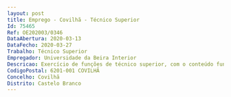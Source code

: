 ```yaml
--- 
layout: post
title: Emprego - Covilhã - Técnico Superior
Id: 75465
Ref: OE202003/0346
DataAbertura: 2020-03-13
DataFecho: 2020-03-27
Trabalho: Técnico Superior
Empregador: Universidade da Beira Interior
Descricao: Exercício de funções de técnico superior, com o conteúdo funcional descrito no anexo referido no nº 2 do artigo 88º da Lei nº 35 2014, de 20 de junho, designadamente  Produção e apoio à produção experimental de conteúdos digitais na área do jornalismo online  promover a gestão dos fluxos de informação intra e inter faculdades, no interior da academia e junto da comunidade científica  promover a comunicação e disseminação das atividades da Universidade da Beira Interior junto da sociedade e do público em geral, designadamente através da produção semanal do Urbi&Orbi investigar o enquadramento da informação jornalística e sua relação com a atenção dos públicos  colaborar pontualmente na organização de eventos científicos das Unidades de Investigação.
CodigoPostal: 6201-001 COVILHÃ
Concelho: Covilhã
Distrito: Castelo Branco
--- 
```

